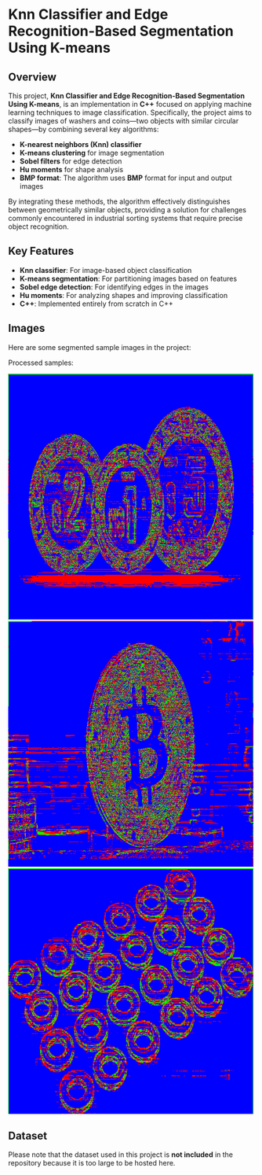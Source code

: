 # Knn Classifier and Edge Recognition-Based Segmentation Using K-means

## Overview

This project, **Knn Classifier and Edge Recognition-Based Segmentation Using K-means**, is an implementation in **C++** focused on applying machine learning techniques to image classification. Specifically, the project aims to classify images of washers and coins—two objects with similar circular shapes—by combining several key algorithms:

- **K-nearest neighbors (Knn) classifier**
- **K-means clustering** for image segmentation
- **Sobel filters** for edge detection
- **Hu moments** for shape analysis
- **BMP format**: The algorithm uses **BMP** format for input and output images


By integrating these methods, the algorithm effectively distinguishes between geometrically similar objects, providing a solution for challenges commonly encountered in industrial sorting systems that require precise object recognition.


## Key Features

- **Knn classifier**: For image-based object classification
- **K-means segmentation**: For partitioning images based on features
- **Sobel edge detection**: For identifying edges in the images
- **Hu moments**: For analyzing shapes and improving classification
- **C++**: Implemented entirely from scratch in C++

## Images

Here are some segmented sample images in the project:

Processed samples:



![Processed Sample 1](img/salida7.png)                       ![Processed Sample 2](img/salida_p11.png)
![Processed Sample 2](img/salida_p2.png)




## Dataset

Please note that the dataset used in this project is **not included** in the repository because it is too large to be hosted here. 
